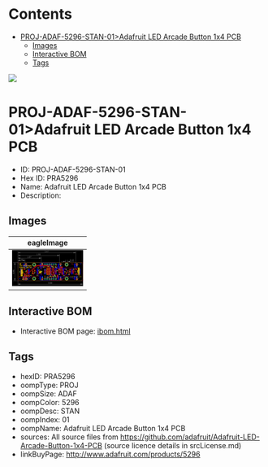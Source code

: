 



Contents
========

* [PROJ-ADAF-5296-STAN-01>Adafruit LED Arcade Button 1x4 PCB](#proj-adaf-5296-stan-01adafruit-led-arcade-button-1x4-pcb)
	* [Images](#images)
	* [Interactive BOM](#interactive-bom)
	* [Tags](#tags)
  
![][im]
# PROJ-ADAF-5296-STAN-01>Adafruit LED Arcade Button 1x4 PCB

- ID: PROJ-ADAF-5296-STAN-01
- Hex ID: PRA5296
- Name: Adafruit LED Arcade Button 1x4 PCB
- Description: 

## Images
  
  

|eagleImage|
| :---: |
|[![eagleImage](eagleImage_140.png)](eagleImage_600.png)|

## Interactive BOM

- Interactive BOM page: [ibom.html](kicad/bom/ibom.html)

## Tags

- hexID: PRA5296
- oompType: PROJ
- oompSize: ADAF
- oompColor: 5296
- oompDesc: STAN
- oompIndex: 01
- oompName: Adafruit LED Arcade Button 1x4 PCB
- sources: All source files from https://github.com/adafruit/Adafruit-LED-Arcade-Button-1x4-PCB (source licence details in srcLicense.md)
- linkBuyPage: http://www.adafruit.com/products/5296



[im]: eagleImage_450.png
